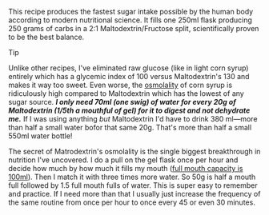 This recipe produces the fastest sugar intake possible by the human body according to modern nutritional science. It fills one 250ml flask producing 250 grams of carbs in a 2:1 Maltodextrin/Fructose split, scientifically proven to be the best balance.

>[!TIP]
Unlike other recipes, I've eliminated raw glucose (like in light corn syrup) entirely which has a glycemic index of 100 versus Maltodextrin's 130 and makes it way too sweet. Even worse, the [osmolality](Osmolality,%20watch%20that%20isotonic%20limit.md) of corn syrup is ridiculously high compared to Maltodextrin which has the lowest of any sugar source. ***I only need 70ml (one swig) of water for every 20g of Maltodextrin (1/5th a mouthful of gel) for it to digest and not dehydrate me.***  If I was using anything *but* Maltodextrin I'd have to drink 380 ml—more than half a small water bofor that same 20g. That's more than half a small 550ml water bottle!

The secret of Matrodextrin's osmolality is the single biggest breakthrough in nutrition I've uncovered. I do a pull on the gel flask once per hour and decide how much by how much it fills my mouth ([full mouth capacity is 100ml](Full%20mouth%20capacity%20is%20100ml.md)). Then I match it with three times more water. So 50g is half a mouth full followed by 1.5 full mouth fulls of water. This is super easy to remember and practice. If I need more than that I usually just increase the frequency of the same routine from once per hour to once every 45 or even 30 minutes.
